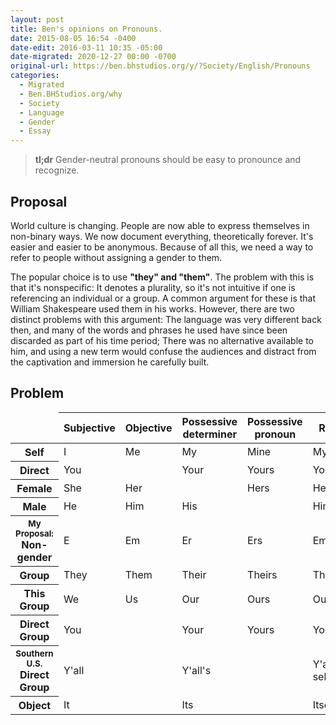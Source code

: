 ```yaml
---
layout: post
title: Ben's opinions on Pronouns.
date: 2015-08-05 16:54 -0400
date-edit: 2016-03-11 10:35 -05:00
date-migrated: 2020-12-27 00:00 -0700
original-url: https://ben.bhstudios.org/y/?Society/English/Pronouns
categories:
  - Migrated
  - Ben.BHStudios.org/why
  - Society
  - Language
  - Gender
  - Essay
---
```


<article>

<blockquote class="hero"><strong>tl;dr</strong> Gender-neutral pronouns should be easy to pronounce and recognize.</blockquote>

<section id="Problem">
	<h2>Proposal</h2>
	<p>World culture is changing. People are now able to express themselves in non-binary ways. We now document everything, theoretically forever. It's easier and easier to be anonymous. Because of all this, we need a way to refer to people without assigning a gender to them.</p>
	<p>The popular choice is to use <strong>"they" and "them"</strong>. The problem with this is that it's nonspecific: It denotes a plurality, so it's not intuitive if one is referencing an individual or a group. A common argument for these is that William Shakespeare used <span title="it's a pun!">them</span> in his works. However, there are two distinct problems with this argument: The language was very different back then, and many of the words and phrases he used have since been discarded as part of his time period; There was no alternative available to him, and using a new term would confuse the audiences and distract from the captivation and immersion he carefully built.</p>
</section>

<section id="Proposal">
	<h2>Problem</h2>
	<table class="pretty">
		<thead>
			<tr><td></td>
				<th>Subjective</th>
				<th>Objective</th>
				<th>Possessive determiner</th>
				<th>Possessive pronoun</th>
				<th class="horiz">Reflexive</th>
			</tr>
		</thead>
		<tbody>
			<tr>
				<th title="First Person Singular">Self</th>
				<td>I</td>
				<td>Me</td>
				<td>My</td>
				<td>Mine</td>
				<td>Myself</td>
			</tr>
			<tr>
				<th title="Second Person Singular">Direct</th>
				<td colspan="2">You</td>
				<!--td>You</td-->
				<td>Your</td>
				<td>Yours</td>
				<td>Yourself</td>
			</tr>
			<tr>
				<th title="Third Person Singular">Female</th>
				<td>She</td>
				<td colspan="2">Her</td>
				<!--td>Her</td-->
				<td>Hers</td>
				<td>Herself</td>
			</tr>
			<tr>
				<th title="Third Person Singular">Male</th>
				<td>He</td>
				<td>Him</td>
				<td colspan="2">His</td>
				<!--td>His</td-->
				<td>Himself</td>
			</tr>
			<tr class="highlight">
				<th title="Third Person Singular"><small>My Proposal:</small><br>Non-gender</th>
				<td>E</td>
				<td>Em</td>
				<td>Er</td>
				<td>Ers</td>
				<td>Emself</td>
			</tr>
			<tr>
				<th title="Third Person Plural">Group</th>
				<td>They</td>
				<td>Them</td>
				<td>Their</td>
				<td>Theirs</td>
				<td>Themselves</td>
			</tr>
			<tr>
				<th title="First Person Plural">This Group</th>
				<td>We</td>
				<td>Us</td>
				<td>Our</td>
				<td>Ours</td>
				<td>Ourselves</td>
			</tr>
			<tr>
				<th title="Second Person Plural">Direct Group</th>
				<td colspan="2">You</td>
				<!--td>You</td-->
				<td>Your</td>
				<td>Yours</td>
				<td>Yourselves</td>
			</tr>
			<tr>
				<th title="Second Person Plural"><small>Southern U.S.</small><br>Direct Group</th>
				<td colspan="2">Y'all</td>
				<!--td>Y'all</td-->
				<td colspan="2">Y'all's</td>
				<!--td>Y'all's</td-->
				<td>Y'all's selves</td>
			</tr>
			<tr>
				<th title="Third Person Singular" class="vert">Object</th>
				<td colspan="2">It</td>
				<!--td>It</td-->
				<td colspan="2">Its</td>
				<!--td>Its</td-->
				<td>Itself</td>
			</tr>
		</tbody>
	</table>
</section>
</article>
